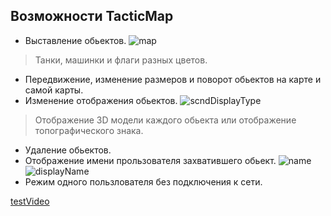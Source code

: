 Возможности TacticMap
---

- Выставление обьектов. 
![map](https://media.githubusercontent.com/media/RTUITLab/TacticMap/description/img/map.png)
> Танки, машинки и флаги разных цветов.
- Передвижение, изменение размеров и поворот обьектов на карте и самой карты.
- Изменение отображения обьектов.
![scndDisplayType](https://media.githubusercontent.com/media/RTUITLab/TacticMap/description/img/scndDisplayType.png)
> Отображение 3D модели каждого обьекта или отображение топографического знака.
- Удаление обьектов.
- Отображение имени прользователя захватившего обьект.
![name](https://media.githubusercontent.com/media/RTUITLab/TacticMap/description/img/name.png)
![displayName](https://media.githubusercontent.com/media/RTUITLab/TacticMap/description/img/displayName.png)
- Режим одного пользлователя без подключения к сети.

[testVideo](https://mirea1-my.sharepoint.com/:v:/g/personal/korchikov_m_d_edu_mirea_ru/EfSdVTAYfCdCprZfGTltcsYBnl6-3auL8NNmrkvVwquc4Q?e=55eE4p "double hololens test video")